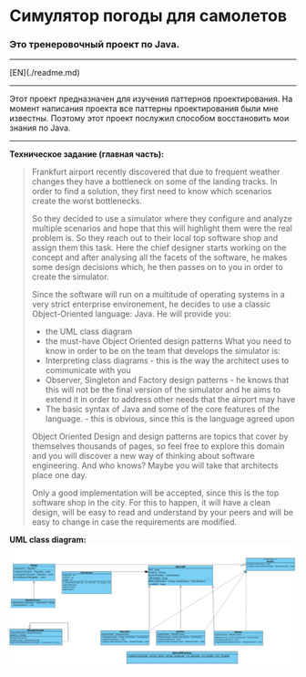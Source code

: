 # Симулятор погоды для самолетов
### Это тренеровочный проект по Java.
<hr>
[EN](./readme.md)
<hr>
Этот проект предназначен для изучения паттернов проектирования. На момент написания проекта все паттерны проектирования были мне известны. Поэтому этот проект послужил способом восстановить мои знания по Java.
<hr>

**Техническое задание (главная часть):**
>Frankfurt airport recently discovered that due to frequent weather changes they have a
bottleneck on some of the landing tracks. In order to find a solution, they first need to
know which scenarios create the worst bottlenecks.
>
>So they decided to use a simulator
where they configure and analyze multiple scenarios and hope that this will highlight
them were the real problem is.
So they reach out to their local top software shop and assign them this task. Here
the chief designer starts working on the concept and after analysing all the facets of the
software, he makes some design decisions which, he then passes on to you in order to
create the simulator.
>
>Since the software will run on a multitude of operating systems in a very strict enterprise environement, he decides to use a classic Object-Oriented language: Java.
He will provide you:
>- the UML class diagram
>- the must-have Object Oriented design patterns
What you need to know in order to be on the team that develops the simulator is:
>- Interpreting class diagrams - this is the way the architect uses to communicate with
you
>- Observer, Singleton and Factory design patterns - he knows that this will not be
the final version of the simulator and he aims to extend it in order to address other
needs that the airport may have
>- The basic syntax of Java and some of the core features of the language. - this is
obvious, since this is the language agreed upon
>
>Object Oriented Design and design patterns are topics that cover by themselves thousands of pages, so feel free to explore this domain and you will discover a new way of thinking about software engineering. And who knows? Maybe you will take that architects place one day.
>
>Only a good implementation will be accepted, since this is the top software shop in the
city. For this to happen, it will have a clean design, will be easy to read and understand
by your peers and will be easy to change in case the requirements are modified.

**UML class diagram:**
<img src="./static/uml.png">